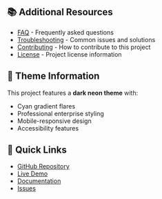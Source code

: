 
## 📚 Additional Resources

- [FAQ](faq.md) - Frequently asked questions
- [Troubleshooting](troubleshooting.md) - Common issues and solutions
- [Contributing](../CONTRIBUTING.md) - How to contribute to this project
- [License](../LICENSE) - Project license information

## 🎨 Theme Information

This project features a **dark neon theme** with:
- Cyan gradient flares
- Professional enterprise styling
- Mobile-responsive design
- Accessibility features

## 🚀 Quick Links

- [GitHub Repository](https://github.com/TiaAstor/tiation-ai-platform)
- [Live Demo](https://tiaastor.github.io/tiation-ai-platform)
- [Documentation](https://github.com/TiaAstor/tiation-ai-platform/wiki)
- [Issues](https://github.com/TiaAstor/tiation-ai-platform/issues)

